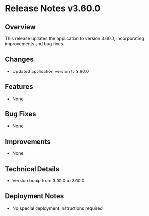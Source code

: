 # Release Notes v3.60.0

## Overview
This release updates the application to version 3.60.0, incorporating improvements and bug fixes.

## Changes
- Updated application version to 3.60.0

## Features
- None

## Bug Fixes
- None

## Improvements
- None

## Technical Details
- Version bump from 3.55.0 to 3.60.0

## Deployment Notes
- No special deployment instructions required